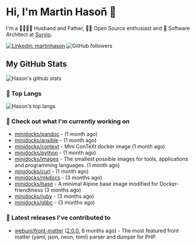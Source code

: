 # Hi, I'm Martin Hasoň 👋

I'm a 👨‍👩‍👧‍👦 Husband and Father, 🧑‍💻 Open Source enthusiast and 📐 Software Architect at [Survio](https://www.survio.com).

[![Linkedin: martinhason](https://img.shields.io/badge/-Martin%20Hasoň-blue?style=flat-square&logo=Linkedin&logoColor=white&link=https://www.linkedin.com/in/martinhason/)](https://www.linkedin.com/in/martinhason/)
![GitHub followers](https://img.shields.io/github/followers/hason?label=Follow&style=social)


## My GitHub Stats
![Hason's github stats](https://github-readme-stats.vercel.app/api?username=hason&show_icons=true&include_all_commits=true&theme=dracula&hide_border=true&hide_title=true)

### 💾 Top Langs
![Hason's top langs](https://github-readme-stats.vercel.app/api/top-langs/?username=hason&layout=compact&theme=dracula&hide_border=true&hide_title=true)

### 👷 Check out what I'm currently working on

- [minidocks/pandoc](https://github.com/minidocks/pandoc) -  (1 month ago)
- [minidocks/ansible](https://github.com/minidocks/ansible) -  (1 month ago)
- [minidocks/context](https://github.com/minidocks/context) - Mini ConTeXt docker image (1 month ago)
- [minidocks/python](https://github.com/minidocks/python) -  (1 month ago)
- [minidocks/images](https://github.com/minidocks/images) - The smallest possible images for tools, applications and programming languages. (1 month ago)
- [minidocks/curl](https://github.com/minidocks/curl) -  (1 month ago)
- [minidocks/mkdocs](https://github.com/minidocks/mkdocs) -  (3 months ago)
- [minidocks/base](https://github.com/minidocks/base) - A minimal Alpine base image modified for Docker-friendliness (3 months ago)
- [minidocks/ruby](https://github.com/minidocks/ruby) -  (3 months ago)
- [minidocks/glibc](https://github.com/minidocks/glibc) -  (3 months ago)

### 🔭 Latest releases I've contributed to

- [webuni/front-matter](https://github.com/webuni/front-matter) ([2.0.0](https://github.com/webuni/front-matter/releases/tag/2.0.0), 6 months ago) - The most featured front matter (yaml, json, neon, toml) parser and dumper for PHP.

